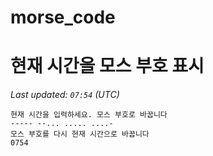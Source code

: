# morse_code
# 현재 시간을 모스 부호 표시
<!-- MORSE_TIME_START -->
_Last updated: `07:54` (UTC)_

```
현재 시간을 입력하세요. 모스 부호로 바꿉니다
----- --... ..... ....-
모스 부호를 다시 현재 시간으로 바꿉니다
0754
```
<!-- MORSE_TIME_END -->
